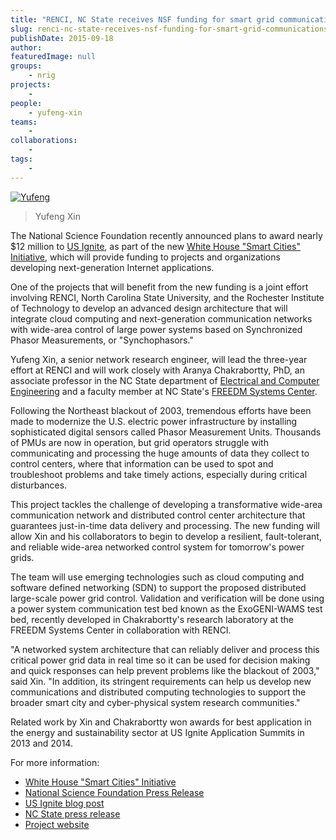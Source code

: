 ```yaml
---
title: "RENCI, NC State receives NSF funding for smart grid communications development"
slug: renci-nc-state-receives-nsf-funding-for-smart-grid-communications-development
publishDate: 2015-09-18
author: 
featuredImage: null
groups:
    - nrig
projects:
    - 
people:
    - yufeng-xin
teams: 
    - 
collaborations:
    - 
tags:
    - 
---
```

[![Yufeng](https://renci.org/wp-content/uploads/2015/09/Yufeng-224x300.jpg)](https://renci.org/wp-content/uploads/2015/09/Yufeng.jpg)
>Yufeng Xin

The National Science Foundation recently announced plans to award nearly $12 million to [US Ignite](http://www.us-ignite.org), as part of the new [White House "Smart Cities" Initiative](https://www.whitehouse.gov/the-press-office/2015/09/14/fact-sheet-administration-announces-new-smart-cities-initiative-help), which will provide funding to projects and organizations developing next-generation Internet applications.

One of the projects that will benefit from the new funding is a joint effort involving RENCI, North Carolina State University, and the Rochester Institute of Technology to develop an advanced design architecture that will integrate cloud computing and next-generation communication networks with wide-area control of large power systems based on Synchronized Phasor Measurements, or "Synchophasors."

Yufeng Xin, a senior network research engineer, will lead the three-year effort at RENCI and will work closely with Aranya Chakrabortty, PhD, an associate professor in the NC State department of [Electrical and Computer Engineering](http://www.ece.ncsu.edu/) and a faculty member at NC State's [FREEDM Systems Center](http://www.freedm.ncsu.edu/).

Following the Northeast blackout of 2003, tremendous efforts have been made to modernize the U.S. electric power infrastructure by installing sophisticated digital sensors called Phasor Measurement Units. Thousands of PMUs are now in operation, but grid operators struggle with communicating and processing the huge amounts of data they collect to control centers, where that information can be used to spot and troubleshoot problems and take timely actions, especially during critical disturbances.

This project tackles the challenge of developing a transformative wide-area communication network and distributed control center architecture that guarantees just-in-time data delivery and processing. The new funding will allow Xin and his collaborators to begin to develop a resilient, fault-tolerant, and reliable wide-area networked control system for tomorrow's power grids.

The team will use emerging technologies such as cloud computing and software defined networking (SDN) to support the proposed distributed large-scale power grid control. Validation and verification will be done using a power system communication test bed known as the ExoGENI-WAMS test bed, recently developed in Chakrabortty's research laboratory at the FREEDM Systems Center in collaboration with RENCI.

"A networked system architecture that can reliably deliver and process this critical power grid data in real time so it can be used for decision making and quick responses can help prevent problems like the blackout of 2003," said Xin. "In addition, its stringent requirements can help us develop new communications and distributed computing technologies to support the broader smart city and cyber-physical system research communities."

Related work by Xin and Chakrabortty won awards for best application in the energy and sustainability sector at US Ignite Application Summits in 2013 and 2014.

For more information:

- [White House "Smart Cities" Initiative](https://www.whitehouse.gov/the-press-office/2015/09/14/fact-sheet-administration-announces-new-smart-cities-initiative-help)
- [National Science Foundation Press Release](http://nsf.gov/news/news_summ.jsp?cntn_id=136263&org=NSF&from=news)
- [US Ignite blog post](https://www.us-ignite.org/blog/2015/9/us-ignite-to-launch-nationwide-network-of-ultra-high-speed-broadband-living-labs/)
- [NC State press release](http://www.ece.ncsu.edu/news/28497/chakrabortty-receives-nsf-grant-to-help-modernize-power-system-communications)
- [Project website](http://distinct.web.unc.edu/)
